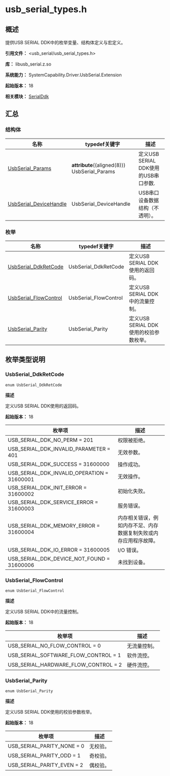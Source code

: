 # usb_serial_types.h
<!--Kit: Driver Development Kit-->
<!--Subsystem: Driver-->
<!--Owner: @lixinsheng2-->
<!--SE: @w00373942-->
<!--TSE: @dong-dongzhen-->

## 概述

提供USB SERIAL DDK中的枚举变量、结构体定义与宏定义。

**引用文件：** <usb_serial/usb_serial_types.h>

**库：** libusb_serial.z.so

**系统能力：** SystemCapability.Driver.UsbSerial.Extension

**起始版本：** 18

**相关模块：** [SerialDdk](capi-serialddk.md)

## 汇总

### 结构体

| 名称 | typedef关键字 | 描述 |
| -- | -- | -- |
| [UsbSerial_Params](capi-serialddk-usbserial-params.md) | __attribute__((aligned(8))) UsbSerial_Params | 定义USB SERIAL DDK使用的USB串口参数. |
| [UsbSerial_DeviceHandle](capi-serialddk-usbserial-devicehandle.md) | UsbSerial_DeviceHandle | USB串口设备数据结构（不透明）。 |

### 枚举

| 名称 | typedef关键字 | 描述 |
| -- | -- | -- |
| [UsbSerial_DdkRetCode](#usbserial_ddkretcode) | UsbSerial_DdkRetCode | 定义USB SERIAL DDK使用的返回码。 |
| [UsbSerial_FlowControl](#usbserial_flowcontrol) | UsbSerial_FlowControl | 定义USB SERIAL DDK中的流量控制。 |
| [UsbSerial_Parity](#usbserial_parity) | UsbSerial_Parity | 定义USB SERIAL DDK使用的校验参数枚举。 |

## 枚举类型说明

### UsbSerial_DdkRetCode

```
enum UsbSerial_DdkRetCode
```

**描述**

定义USB SERIAL DDK使用的返回码。

**起始版本：** 18

| 枚举项 | 描述 |
| -- | -- |
| USB_SERIAL_DDK_NO_PERM = 201 | 权限被拒绝。 |
| USB_SERIAL_DDK_INVALID_PARAMETER = 401 | 无效参数。 |
| USB_SERIAL_DDK_SUCCESS = 31600000 | 操作成功。 |
| USB_SERIAL_DDK_INVALID_OPERATION = 31600001 | 无效操作。 |
| USB_SERIAL_DDK_INIT_ERROR = 31600002 | 初始化失败。 |
| USB_SERIAL_DDK_SERVICE_ERROR = 31600003 | 服务错误。 |
| USB_SERIAL_DDK_MEMORY_ERROR = 31600004 | 内存相关错误，例如内存不足、内存数据复制失败或内存应用程序故障。 |
| USB_SERIAL_DDK_IO_ERROR = 31600005 | I/O 错误。 |
| USB_SERIAL_DDK_DEVICE_NOT_FOUND = 31600006 | 未找到设备。 |

### UsbSerial_FlowControl

```
enum UsbSerial_FlowControl
```

**描述**

定义USB SERIAL DDK中的流量控制。

**起始版本：** 18

| 枚举项 | 描述 |
| -- | -- |
| USB_SERIAL_NO_FLOW_CONTROL = 0 | 无流量控制。 |
| USB_SERIAL_SOFTWARE_FLOW_CONTROL = 1 | 软件流控。 |
| USB_SERIAL_HARDWARE_FLOW_CONTROL = 2 | 硬件流控。 |

### UsbSerial_Parity

```
enum UsbSerial_Parity
```

**描述**

定义USB SERIAL DDK使用的校验参数枚举。

**起始版本：** 18

| 枚举项 | 描述 |
| -- | -- |
| USB_SERIAL_PARITY_NONE = 0 | 无校验。 |
| USB_SERIAL_PARITY_ODD = 1 | 奇校验。 |
| USB_SERIAL_PARITY_EVEN = 2 | 偶校验。 |


